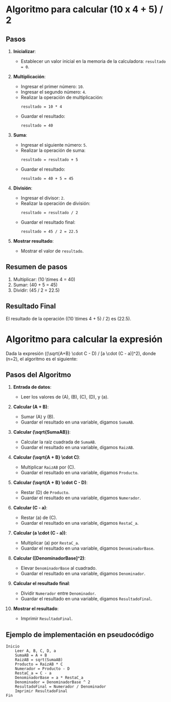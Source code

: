 # Algoritmo para calcular (10 x 4 + 5) / 2

## Pasos

1. **Inicializar**: 
   - Establecer un valor inicial en la memoria de la calculadora: `resultado = 0`.

2. **Multiplicación**:
   - Ingresar el primer número: `10`.
   - Ingresar el segundo número: `4`.
   - Realizar la operación de multiplicación: 
     ```
     resultado = 10 * 4
     ```
   - Guardar el resultado: 
     ```
     resultado = 40
     ```

3. **Suma**:
   - Ingresar el siguiente número: `5`.
   - Realizar la operación de suma: 
     ```
     resultado = resultado + 5
     ```
   - Guardar el resultado: 
     ```
     resultado = 40 + 5 = 45
     ```

4. **División**:
   - Ingresar el divisor: `2`.
   - Realizar la operación de división: 
     ```
     resultado = resultado / 2
     ```
   - Guardar el resultado final: 
     ```
     resultado = 45 / 2 = 22.5
     ```

5. **Mostrar resultado**:
   - Mostrar el valor de `resultado`.

## Resumen de pasos

1. Multiplicar: \(10 \times 4 = 40\)
2. Sumar: \(40 + 5 = 45\)
3. Dividir: \(45 / 2 = 22.5\)

## Resultado Final
El resultado de la operación \((10 \times 4 + 5) / 2\) es \(22.5\).


# Algoritmo para calcular la expresión

Dada la expresión \((\sqrt{A+B} \cdot C - D) / [a \cdot (C - a)]^2\), donde \(n=2\), el algoritmo es el siguiente:

## Pasos del Algoritmo

1. **Entrada de datos**:
   - Leer los valores de \(A\), \(B\), \(C\), \(D\), y \(a\).

2. **Calcular \(A + B\)**:
   - Sumar \(A\) y \(B\).
   - Guardar el resultado en una variable, digamos `SumaAB`.

3. **Calcular \(\sqrt{SumaAB}\)**:
   - Calcular la raíz cuadrada de `SumaAB`.
   - Guardar el resultado en una variable, digamos `RaizAB`.

4. **Calcular \(\sqrt{A + B} \cdot C\)**:
   - Multiplicar `RaizAB` por \(C\).
   - Guardar el resultado en una variable, digamos `Producto`.

5. **Calcular \(\sqrt{A + B} \cdot C - D\)**:
   - Restar \(D\) de `Producto`.
   - Guardar el resultado en una variable, digamos `Numerador`.

6. **Calcular \(C - a\)**:
   - Restar \(a\) de \(C\).
   - Guardar el resultado en una variable, digamos `RestaC_a`.

7. **Calcular \(a \cdot (C - a)\)**:
   - Multiplicar \(a\) por `RestaC_a`.
   - Guardar el resultado en una variable, digamos `DenominadorBase`.

8. **Calcular \([DenominadorBase]^2\)**:
   - Elevar `DenominadorBase` al cuadrado.
   - Guardar el resultado en una variable, digamos `Denominador`.

9. **Calcular el resultado final**:
   - Dividir `Numerador` entre `Denominador`.
   - Guardar el resultado en una variable, digamos `ResultadoFinal`.

10. **Mostrar el resultado**:
    - Imprimir `ResultadoFinal`.

## Ejemplo de implementación en pseudocódigo

```plaintext
Inicio
    Leer A, B, C, D, a
    SumaAB = A + B
    RaizAB = sqrt(SumaAB)
    Producto = RaizAB * C
    Numerador = Producto - D
    RestaC_a = C - a
    DenominadorBase = a * RestaC_a
    Denominador = DenominadorBase ^ 2
    ResultadoFinal = Numerador / Denominador
    Imprimir ResultadoFinal
Fin